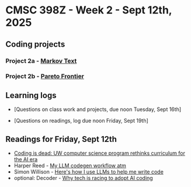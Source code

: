 # CMSC 398Z - Week 2 - Sept 12th, 2025

## Coding projects

### Project 2a - [Markov Text](markovText)

### Project 2b - [Pareto Frontier](paretoFrontier)

## Learning logs

* [Questions on class work and projects, due noon Tuesday, Sept 16th] 

* [Questions on readings, log due noon Friday, Sept 19th]

## Readings for Friday, Sept 12th

* [Coding is dead: UW computer science program rethinks curriculum for the AI era](https://www.geekwire.com/2025/coding-is-dead-uw-computer-science-program-rethinks-curriculum-for-the-ai-era/)
* Harper Reed - [My LLM codegen workflow atm](https://harper.blog/2025/02/16/my-llm-codegen-workflow-atm/)
* Simon Willison - [Here's how I use LLMs to help me write code](https://simonwillison.net/2025/Mar/11/using-llms-for-code/)
* optional: Decoder - [Why tech is racing to adopt AI coding](https://www.theverge.com/decoder-podcast-with-nilay-patel/715267/anysphere-ceo-michael-truell-cursor-ai-automate-programming-interview)
